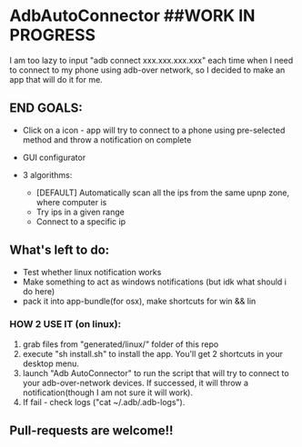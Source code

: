 # AdbAutoConnector ##WORK IN PROGRESS
I am too lazy to input "adb connect xxx.xxx.xxx.xxx" each time when I need to connect to my phone using adb-over network,
so I decided to make an app that will do it for me.

## END GOALS:

* Click on a icon - app will try to connect to a phone using pre-selected method and throw a notification on complete
* GUI configurator
* 3 algorithms:
  
  * [DEFAULT] Automatically scan all the ips from the same upnp zone, where computer is
  * Try ips in a given range
  * Connect to a specific ip

## What's left to do:

* Test whether linux notification works
* Make something to act as windows notifications (but idk what should i do here)
* pack it into app-bundle(for osx), make shortcuts for win && lin

### HOW 2 USE IT (on linux):
1. grab files from "generated/linux/" folder of this repo
2. execute "sh install.sh" to install the app. You'll get 2 shortcuts in your desktop menu.
3. launch "Adb AutoConnector" to run the script that will try to connect to your adb-over-network devices. If successed, it will throw a notification(though I am not sure it will work).
5. If fail - check logs ("cat ~/.adb/.adb-logs").


## Pull-requests are welcome!!
